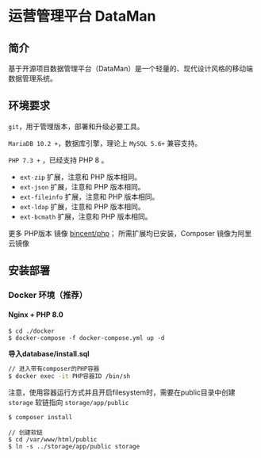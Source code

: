 # 运营管理平台 DataMan

## 简介
基于开源项目数据管理平台（DataMan）是一个轻量的、现代设计风格的移动端数据管理系统。

## 环境要求
`git`，用于管理版本，部署和升级必要工具。

`MariaDB 10.2 +`，数据库引擎，理论上 `MySQL 5.6+` 兼容支持。

`PHP 7.3 +` ，已经支持 PHP 8 。
- `ext-zip` 扩展，注意和 PHP 版本相同。
- `ext-json` 扩展，注意和 PHP 版本相同。
- `ext-fileinfo` 扩展，注意和 PHP 版本相同。
- `ext-ldap` 扩展，注意和 PHP 版本相同。
- `ext-bcmath` 扩展，注意和 PHP 版本相同。

更多 PHP版本 镜像 [bincent/php](https://hub.docker.com/r/bincent/php)；
所需扩展均已安装，Composer 镜像为阿里云镜像

## 安装部署

### Docker 环境（推荐）
#### Nginx + PHP 8.0
```
$ cd ./docker
$ docker-compose -f docker-compose.yml up -d
```

**导入database/install.sql**

```bash
// 进入带有composer的PHP容器
$ docker exec -it PHP容器ID /bin/sh
```

注意，使用容器运行方式并且开启filesystem时，需要在public目录中创建 `storage` 软链指向 `storage/app/public`
```
$ composer install

// 创建软链
$ cd /var/www/html/public
$ ln -s ../storage/app/public storage
```
